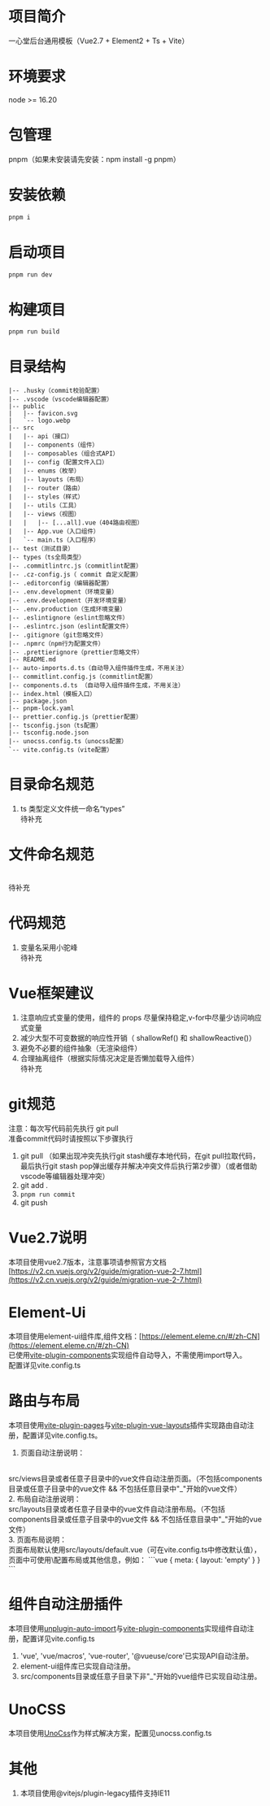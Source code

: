 # 项目简介
一心堂后台通用模板（Vue2.7 + Element2 + Ts + Vite）

# 环境要求
node >= 16.20

# 包管理
pnpm（如果未安装请先安装：npm install -g pnpm）

# 安装依赖
```bash
pnpm i
```

# 启动项目
```bash
pnpm run dev
```
# 构建项目
```bash
pnpm run build
```

# 目录结构
```text
|-- .husky（commit校验配置）
|-- .vscode（vscode编辑器配置）
|-- public
|   |-- favicon.svg
|   `-- logo.webp
|-- src
|   |-- api（接口）
|   |-- components（组件）
|   |-- composables（组合式API）
|   |-- config（配置文件入口）
|   |-- enums（枚举）
|   |-- layouts（布局）
|   |-- router（路由）
|   |-- styles（样式）
|   |-- utils（工具）
|   |-- views（视图）
|   |   |-- [...all].vue（404路由视图）
|   |-- App.vue（入口组件）
|   `-- main.ts（入口程序）
|-- test（测试目录）
|-- types（ts全局类型）
|-- .commitlintrc.js（commitlint配置）
|-- .cz-config.js（ commit 自定义配置）
|-- .editorconfig（编辑器配置）
|-- .env.development（环境变量）
|-- .env.development（开发环境变量）
|-- .env.production（生成环境变量）
|-- .eslintignore（eslint忽略文件）
|-- .eslintrc.json（eslint配置文件）
|-- .gitignore（git忽略文件）
|-- .npmrc（npm行为配置文件）
|-- .prettierignore（prettier忽略文件）
|-- README.md
|-- auto-imports.d.ts（自动导入组件插件生成，不用关注）
|-- commitlint.config.js（commitlint配置）
|-- components.d.ts （自动导入组件插件生成，不用关注）
|-- index.html（模板入口）
|-- package.json
|-- pnpm-lock.yaml
|-- prettier.config.js（prettier配置）
|-- tsconfig.json（ts配置）
|-- tsconfig.node.json
|-- unocss.config.ts（unocss配置）
`-- vite.config.ts（vite配置）
```

# 目录命名规范
1. ts 类型定义文件统一命名“types”
<br/>待补充

# 文件命名规范
<br/>待补充

# 代码规范
1. 变量名采用小驼峰
<br/>待补充

# Vue框架建议
1. 注意响应式变量的使用，组件的 props 尽量保持稳定,v-for中尽量少访问响应式变量
2. 减少大型不可变数据的响应性开销（ shallowRef() 和 shallowReactive()）
3. 避免不必要的组件抽象（无渲染组件）
4. 合理抽离组件（根据实际情况决定是否懒加载导入组件）
<br/>待补充

# git规范
注意：每次写代码前先执行 git pull 
<br/>
准备commit代码时请按照以下步骤执行
1. git pull （如果出现冲突先执行git stash缓存本地代码，在git pull拉取代码，最后执行git stash pop弹出缓存并解决冲突文件后执行第2步骤）（或者借助vscode等编辑器处理冲突）
2. git add .
3. `pnpm run commit`
4. git push

# Vue2.7说明
本项目使用vue2.7版本，注意事项请参照官方文档[https://v2.cn.vuejs.org/v2/guide/migration-vue-2-7.html](https://v2.cn.vuejs.org/v2/guide/migration-vue-2-7.html)

# Element-Ui
本项目使用element-ui组件库,组件文档：[https://element.eleme.cn/#/zh-CN](https://element.eleme.cn/#/zh-CN)
<br/>
已使用[vite-plugin-components](https://github.com/antfu/vite-plugin-components)实现组件自动导入，不需使用import导入。
<br/>
配置详见vite.config.ts

# 路由与布局
本项目使用[vite-plugin-pages](https://github.com/hannoeru/vite-plugin-pages)与[vite-plugin-vue-layouts](https://github.com/JohnCampionJr/vite-plugin-vue-layouts)插件实现路由自动注册，配置详见vite.config.ts。
<br/>
1. 页面自动注册说明：
<br/>
src/views目录或者任意子目录中的vue文件自动注册页面。（不包括components目录或任意子目录中的vue文件 && 不包括任意目录中"_"开始的vue文件）
<br/>
2. 布局自动注册说明：
<br/>
src/layouts目录或者任意子目录中的vue文件自动注册布局。（不包括components目录或任意子目录中的vue文件 && 不包括任意目录中"_"开始的vue文件）
<br/>
3. 页面布局说明：
<br/>
页面布局默认使用src/layouts/default.vue（可在vite.config.ts中修改默认值），页面中可使用\<route\>配置布局或其他信息，例如：
```vue
<route>
  {
    meta: {
      layout: 'empty'
    }
  }
</route>
```

# 组件自动注册插件
本项目使用[unplugin-auto-import](https://github.com/antfu/unplugin-auto-import)与[vite-plugin-components](https://github.com/antfu/vite-plugin-components)实现组件自动注册，配置详见vite.config.ts
1. 'vue', 'vue/macros', 'vue-router', '@vueuse/core'已实现API自动注册。
2. element-ui组件库已实现自动注册。
3. src/components目录或任意子目录下非"_"开始的vue组件已实现自动注册。

# UnoCSS
本项目使用[UnoCss](https://github.com/antfu/unocss)作为样式解决方案，配置见unocss.config.ts

# 其他
1. 本项目使用@vitejs/plugin-legacy插件支持IE11
